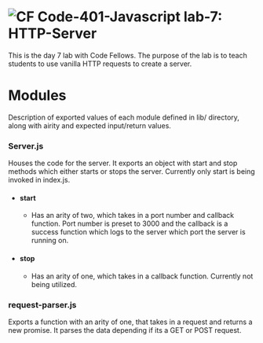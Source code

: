 ![CF](https://camo.githubusercontent.com/70edab54bba80edb7493cad3135e9606781cbb6b/687474703a2f2f692e696d6775722e636f6d2f377635415363382e706e67) Code-401-Javascript lab-7: HTTP-Server
===
This is the day 7 lab with Code Fellows. The purpose of the lab is to teach students to use vanilla HTTP requests to create a server.

# Modules
Description of exported values of each module defined in lib/ directory, along with airity and expected input/return values.
### Server.js
Houses the code for the server. It exports an object with start and stop methods which either starts or stops the server. Currently only start is being invoked in index.js.
* #### start
    * Has an arity of two, which takes in a port number and callback function. Port number is preset to 3000 and the callback is a success function which logs to the server which port the server is running on.
* #### stop
    * Has an arity of one, which takes in a callback function. Currently not being utilized.    
### request-parser.js
Exports a function with an arity of one, that takes in a request and returns a new promise. It parses the data depending if its a GET or POST request.
